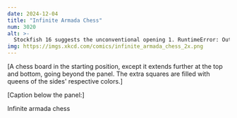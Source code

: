 ```yaml
---
date: 2024-12-04
title: "Infinite Armada Chess"
num: 3020
alt: >-
  Stockfish 16 suggests the unconventional opening 1. RuntimeError: Out of bounds memory access
img: https://imgs.xkcd.com/comics/infinite_armada_chess_2x.png
---
```

[A chess board in the starting position, except it extends further at the top and bottom, going beyond the panel. The extra squares are filled with queens of the sides' respective colors.]

[Caption below the panel:]

Infinite armada chess